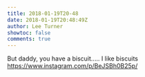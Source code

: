 ```yaml
---
title: 2018-01-19T20-48
date: 2018-01-19T20:48:49Z
author: Lee Turner
showtoc: false
comments: true
---
```


But daddy, you have a biscuit..... I like biscuits https://www.instagram.com/p/BeJSBh0B25p/

